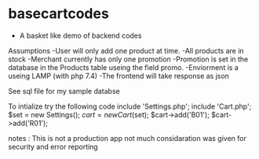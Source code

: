# basecartcodes
- A basket like demo of backend codes


Assumptions 
-User will only add one product at time.
-All products are in stock 
-Merchant currently has only one promotion 
-Promotion is set in the database in the  Products table  useing the field promo.
-Enviorment is a  useing LAMP (with php 7.4)
-The frontend will take response as json 

See sql file for my sample databse

To intialize try the following code 
include 'Settings.php';
include 'Cart.php';
$set = new Settings();
$cart = new Cart($set);
$cart->add('B01');
$cart->add('R01');

notes : This is not a production app not much considaration was given for security and error reporting 